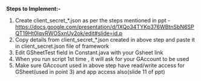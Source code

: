 
**Steps to Implement:-**


1) Create client_secret_*.json as per the steps mentioned in ppt - https://docs.google.com/presentation/d/1XQo34TYKp376WBtnSbN6SPQT19Ht0IqvRWOSxnUy2ok/edit#slide=id.p
2) Copy details from client_secret_*.json created in above step and paste it in client_secret.json file of framework
3) Edit GSheetTest field in Constant.java with your Gsheet link
4) When you run script 1st time , it will ask for your GAccount to be used 
5) Make sure GAccount used in above step have read/write access for GSheet(used in point 3) and app access also(slide 11 of ppt)
